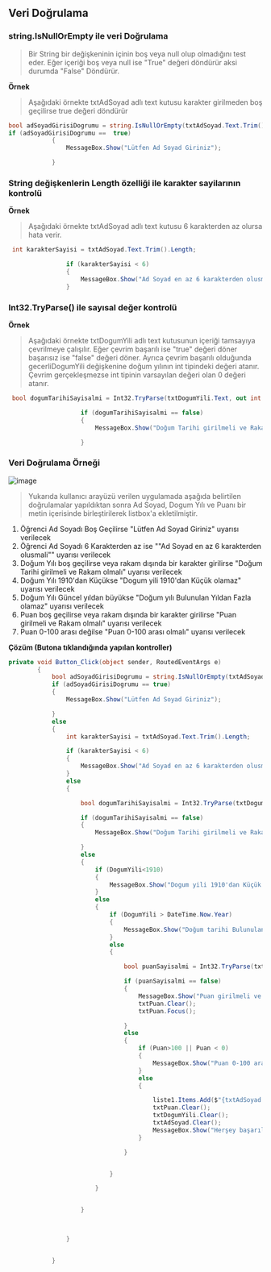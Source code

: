 ## Veri Doğrulama ## 

### string.IsNullOrEmpty ile veri Doğrulama ##

> Bir String bir değişkeninin içinin boş veya null olup olmadığını test eder. Eğer içeriği boş veya null ise "True" değeri döndürür aksi durumda "False" Döndürür.

**Örnek**
> Aşağıdaki örnekte txtAdSoyad adlı text kutusu karakter girilmeden boş geçilirse true değeri döndürür

```csharp
bool adSoyadGirisiDogrumu = string.IsNullOrEmpty(txtAdSoyad.Text.Trim());
if (adSoyadGirisiDogrumu ==  true)
            {
                MessageBox.Show("Lütfen Ad Soyad Giriniz");

            }
```


### String değişkenlerin Length özelliği ile karakter sayilarının kontrolü ##

**Örnek**
> Aşağıdaki örnekte txtAdSoyad adlı text kutusu 6 karakterden az olursa hata verir.

```csharp
 int karakterSayisi = txtAdSoyad.Text.Trim().Length;

                if (karakterSayisi < 6)
                {
                    MessageBox.Show("Ad Soyad en az 6 karakterden olusmali");
                }
```
### Int32.TryParse() ile sayısal değer kontrolü ##

**Örnek**
> Aşağıdaki örnekte txtDogumYili adlı text kutusunun içeriği tamsayıya çevrilmeye çalışılır. Eğer çevrim başarılı ise "true" değeri döner başarısız ise "false" değeri döner. Ayrıca çevrim başarılı olduğunda gecerliDogumYili değişkenine doğum yılının int tipindeki değeri atanır. Çevrim gerçekleşmezse int tipinin varsayılan değeri olan 0 değeri atanır.

```csharp
 bool dogumTarihiSayisalmi = Int32.TryParse(txtDogumYili.Text, out int gecerliDogumYili);

                    if (dogumTarihiSayisalmi == false)
                    {
                        MessageBox.Show("Doğum Tarihi girilmeli ve Rakam olmalı");

                    }
```

### Veri Doğrulama Örneği ###


![image](https://user-images.githubusercontent.com/28144917/160339486-b35fd2f9-6a10-4479-ae50-b547234332ae.png)

> Yukarıda kullanıcı arayüzü verilen uygulamada aşağıda belirtilen doğrulamalar yapıldıktan sonra Ad Soyad, Dogum Yılı ve Puanı bir metin içerisinde birleştirilerek listbox'a ekletilmiştir.
<ol>
            <li>Öğrenci Ad Soyadı Boş Geçilirse "Lütfen Ad Soyad Giriniz" uyarısı verilecek</li>
<li>Öğrenci Ad Soyadı 6 Karakterden az ise ""Ad Soyad en az 6 karakterden olusmali"" uyarısı verilecek</li>
<li>Doğum Yılı boş geçilirse veya rakam dışında bir karakter girilirse "Doğum Tarihi girilmeli ve Rakam olmalı" uyarısı verilecek</li>
<li>Doğum Yılı 1910'dan Küçükse "Dogum yili 1910'dan Küçük olamaz" uyarısı verilecek</li>
<li>Doğum Yılı Güncel yıldan büyükse "Doğum yılı Bulunulan Yıldan Fazla olamaz" uyarısı verilecek</li>
<li>Puan boş geçilirse veya rakam dışında bir karakter girilirse "Puan girilmeli ve Rakam olmalı" uyarısı verilecek</li>
<li>Puan 0-100 arası değilse "Puan 0-100 arası olmalı" uyarısı verilecek</li>
</ol>
            
**Çözüm (Butona tıklandığında yapılan kontroller)**
            
```csharp
private void Button_Click(object sender, RoutedEventArgs e)
        {
            bool adSoyadGirisiDogrumu = string.IsNullOrEmpty(txtAdSoyad.Text.Trim());
            if (adSoyadGirisiDogrumu == true)
            {
                MessageBox.Show("Lütfen Ad Soyad Giriniz");

            }
            else
            {
                int karakterSayisi = txtAdSoyad.Text.Trim().Length;

                if (karakterSayisi < 6)
                {
                    MessageBox.Show("Ad Soyad en az 6 karakterden olusmali");
                }
                else
                {

                    bool dogumTarihiSayisalmi = Int32.TryParse(txtDogumYili.Text, out int DogumYili);

                    if (dogumTarihiSayisalmi == false)
                    {
                        MessageBox.Show("Doğum Tarihi girilmeli ve Rakam olmalı");

                    }
                    else
                    {
                        if (DogumYili<1910)
                        {
                            MessageBox.Show("Dogum yili 1910'dan Küçük olamaz");
                        }
                        else
                        {
                            if (DogumYili > DateTime.Now.Year)
                            {
                                MessageBox.Show("Doğum tarihi Bulunulan Yıldan Fazla olamaz");
                            }
                            else
                            {

                                bool puanSayisalmi = Int32.TryParse(txtPuan.Text, out int Puan);

                                if (puanSayisalmi == false)
                                {
                                    MessageBox.Show("Puan girilmeli ve Rakam olmalı");
                                    txtPuan.Clear();
                                    txtPuan.Focus();

                                }
                                else
                                {
                                    if (Puan>100 || Puan < 0)
                                    {
                                        MessageBox.Show("Puan 0-100 arası olmalı");
                                    }
                                    else
                                    {

                                        liste1.Items.Add($"{txtAdSoyad.Text} {txtDogumYili.Text} {txtPuan.Text}");
                                        txtPuan.Clear();
                                        txtDogumYili.Clear();
                                        txtAdSoyad.Clear();
                                        MessageBox.Show("Herşey başarılı");
                                    }

                                }


                            }

                        }


                    }

            

                }


            }
```
